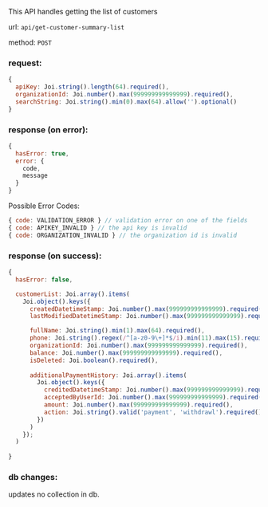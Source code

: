 This API handles getting the list of customers

url: `api/get-customer-summary-list`

method: `POST`

### request: 
```js
{
  apiKey: Joi.string().length(64).required(),
  organizationId: Joi.number().max(999999999999999).required(),
  searchString: Joi.string().min(0).max(64).allow('').optional()
}
```

### response (on error):
```js
{
  hasError: true,
  error: {
    code,
    message
  }
}
```

Possible Error Codes:
```js
{ code: VALIDATION_ERROR } // validation error on one of the fields
{ code: APIKEY_INVALID } // the api key is invalid
{ code: ORGANIZATION_INVALID } // the organization id is invalid
```

### response (on success):
```js
{
  hasError: false,

  customerList: Joi.array().items(
    Joi.object().keys({
      createdDatetimeStamp: Joi.number().max(999999999999999).required(),
      lastModifiedDatetimeStamp: Joi.number().max(999999999999999).required(),

      fullName: Joi.string().min(1).max(64).required(),
      phone: Joi.string().regex(/^[a-z0-9\+]*$/i).min(11).max(15).required(),
      organizationId: Joi.number().max(999999999999999).required(),
      balance: Joi.number().max(999999999999999).required(),
      isDeleted: Joi.boolean().required(),
      
      additionalPaymentHistory: Joi.array().items(
        Joi.object().keys({
          creditedDatetimeStamp: Joi.number().max(999999999999999).required(),
          acceptedByUserId: Joi.number().max(999999999999999).required(),
          amount: Joi.number().max(999999999999999).required(),
          action: Joi.string().valid('payment', 'withdrawl').required()
        })
      )
    });
  )
  
}
```

### db changes:
updates no collection in db.
